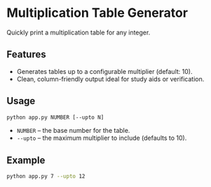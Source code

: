 # Multiplication Table Generator

Quickly print a multiplication table for any integer.

## Features
- Generates tables up to a configurable multiplier (default: 10).
- Clean, column-friendly output ideal for study aids or verification.

## Usage
```bash
python app.py NUMBER [--upto N]
```
- `NUMBER` – the base number for the table.
- `--upto` – the maximum multiplier to include (defaults to 10).

## Example
```bash
python app.py 7 --upto 12
```
